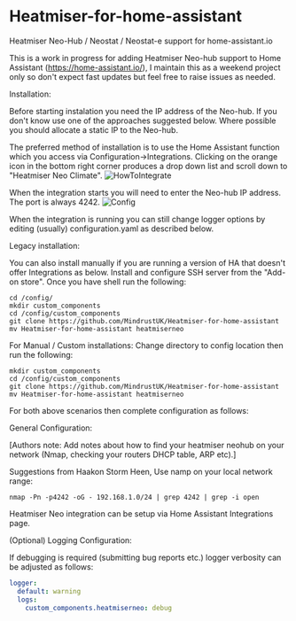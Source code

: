 # Heatmiser-for-home-assistant
Heatmiser Neo-Hub / Neostat / Neostat-e support for home-assistant.io

This is a work in progress for adding Heatmiser Neo-hub support to Home Assistant (https://home-assistant.io/), I maintain this as a weekend project only so don't expect fast updates but feel free to raise issues as needed.

Installation:

Before starting instalation you need the IP address of the Neo-hub. If you don't know use one of the approaches suggested below.
Where possible you should allocate a static IP to the Neo-hub.

The preferred method of installation is to use the Home Assistant function which you access via Configuration->Integrations.
Clicking on the orange icon in the bottom right corner produces a drop down list and scroll down to "Heatmiser Neo Climate".
![HowToIntegrate](https://user-images.githubusercontent.com/56273663/98438130-07c44b00-20e0-11eb-8895-166cb856643a.png)

When the integration starts you will need to enter the Neo-hub IP address. The port is always 4242.
![Config](https://user-images.githubusercontent.com/56273663/98438427-fb40f200-20e1-11eb-8437-a0288548082b.png)

When the integration is running you can still change logger options by editing (usually) configuration.yaml as described below.



Legacy installation:

You can also install manually if you are running a version of HA that doesn't offer Integrations as below.
Install and configure SSH server from the "Add-on store". Once you have shell run the following:
```
cd /config/
mkdir custom_components
cd /config/custom_components
git clone https://github.com/MindrustUK/Heatmiser-for-home-assistant
mv Heatmiser-for-home-assistant heatmiserneo
```

For Manual / Custom installations:
Change directory to config location then run the following:
```
mkdir custom_components
cd /config/custom_components
git clone https://github.com/MindrustUK/Heatmiser-for-home-assistant
mv Heatmiser-for-home-assistant heatmiserneo
```
For both above scenarios then complete configuration as follows:

General Configuration:

[Authors note: Add notes about how to find your heatmiser neohub on your network (Nmap, checking your routers DHCP table, ARP etc).]

Suggestions from Haakon Storm Heen, Use namp on your local network range:

```nmap -Pn -p4242 -oG - 192.168.1.0/24 | grep 4242 | grep -i open```

Heatmiser Neo integration can be setup via Home Assistant Integrations page.

(Optional) Logging Configuration:

If debugging is required (submitting bug reports etc.) logger verbosity can be adjusted as follows:

```yaml
logger:
  default: warning
  logs:
    custom_components.heatmiserneo: debug
```
